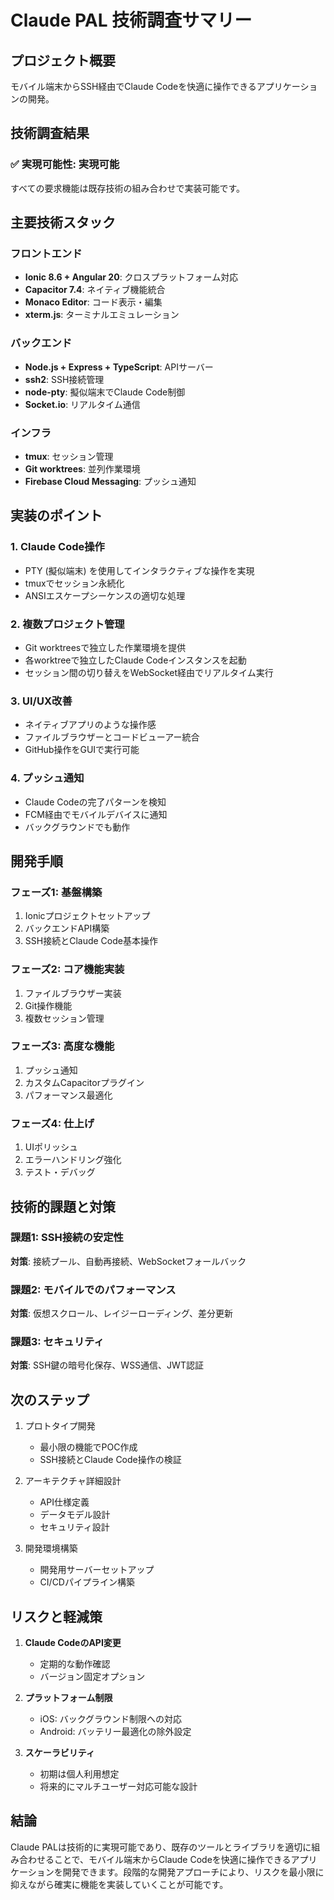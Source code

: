# Claude PAL 技術調査サマリー

## プロジェクト概要
モバイル端末からSSH経由でClaude Codeを快適に操作できるアプリケーションの開発。

## 技術調査結果

### ✅ 実現可能性: **実現可能**

すべての要求機能は既存技術の組み合わせで実装可能です。

## 主要技術スタック

### フロントエンド
- **Ionic 8.6 + Angular 20**: クロスプラットフォーム対応
- **Capacitor 7.4**: ネイティブ機能統合
- **Monaco Editor**: コード表示・編集
- **xterm.js**: ターミナルエミュレーション

### バックエンド
- **Node.js + Express + TypeScript**: APIサーバー
- **ssh2**: SSH接続管理
- **node-pty**: 擬似端末でClaude Code制御
- **Socket.io**: リアルタイム通信

### インフラ
- **tmux**: セッション管理
- **Git worktrees**: 並列作業環境
- **Firebase Cloud Messaging**: プッシュ通知

## 実装のポイント

### 1. Claude Code操作
- PTY (擬似端末) を使用してインタラクティブな操作を実現
- tmuxでセッション永続化
- ANSIエスケープシーケンスの適切な処理

### 2. 複数プロジェクト管理
- Git worktreesで独立した作業環境を提供
- 各worktreeで独立したClaude Codeインスタンスを起動
- セッション間の切り替えをWebSocket経由でリアルタイム実行

### 3. UI/UX改善
- ネイティブアプリのような操作感
- ファイルブラウザーとコードビューアー統合
- GitHub操作をGUIで実行可能

### 4. プッシュ通知
- Claude Codeの完了パターンを検知
- FCM経由でモバイルデバイスに通知
- バックグラウンドでも動作

## 開発手順

### フェーズ1: 基盤構築
1. Ionicプロジェクトセットアップ
2. バックエンドAPI構築
3. SSH接続とClaude Code基本操作

### フェーズ2: コア機能実装
1. ファイルブラウザー実装
2. Git操作機能
3. 複数セッション管理

### フェーズ3: 高度な機能
1. プッシュ通知
2. カスタムCapacitorプラグイン
3. パフォーマンス最適化

### フェーズ4: 仕上げ
1. UIポリッシュ
2. エラーハンドリング強化
3. テスト・デバッグ

## 技術的課題と対策

### 課題1: SSH接続の安定性
**対策**: 接続プール、自動再接続、WebSocketフォールバック

### 課題2: モバイルでのパフォーマンス
**対策**: 仮想スクロール、レイジーローディング、差分更新

### 課題3: セキュリティ
**対策**: SSH鍵の暗号化保存、WSS通信、JWT認証

## 次のステップ

1. プロトタイプ開発
   - 最小限の機能でPOC作成
   - SSH接続とClaude Code操作の検証

2. アーキテクチャ詳細設計
   - API仕様定義
   - データモデル設計
   - セキュリティ設計

3. 開発環境構築
   - 開発用サーバーセットアップ
   - CI/CDパイプライン構築

## リスクと軽減策

1. **Claude CodeのAPI変更**
   - 定期的な動作確認
   - バージョン固定オプション

2. **プラットフォーム制限**
   - iOS: バックグラウンド制限への対応
   - Android: バッテリー最適化の除外設定

3. **スケーラビリティ**
   - 初期は個人利用想定
   - 将来的にマルチユーザー対応可能な設計

## 結論

Claude PALは技術的に実現可能であり、既存のツールとライブラリを適切に組み合わせることで、モバイル端末からClaude Codeを快適に操作できるアプリケーションを開発できます。段階的な開発アプローチにより、リスクを最小限に抑えながら確実に機能を実装していくことが可能です。